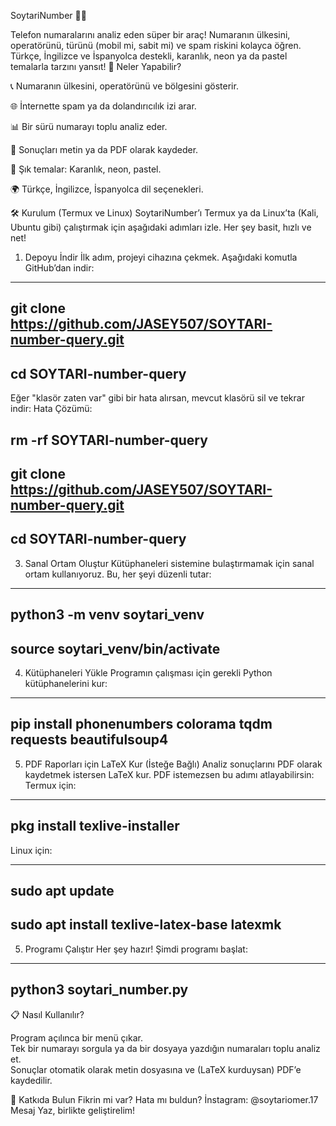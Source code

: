 SoytariNumber 🕵️‍♂️


Telefon numaralarını analiz eden süper bir araç! Numaranın ülkesini, operatörünü, türünü (mobil mi, sabit mi) ve spam riskini kolayca öğren. Türkçe, İngilizce ve İspanyolca destekli, karanlık, neon ya da pastel temalarla tarzını yansıt!
🌟 Neler Yapabilir?



📞 Numaranın ülkesini, operatörünü ve bölgesini gösterir.  


🌐 İnternette spam ya da dolandırıcılık izi arar.  


📊 Bir sürü numarayı toplu analiz eder.  


📄 Sonuçları metin ya da PDF olarak kaydeder.  


🎨 Şık temalar: Karanlık, neon, pastel.  


🌍 Türkçe, İngilizce, İspanyolca dil seçenekleri.




🛠️ Kurulum (Termux ve Linux)
SoytariNumber’ı Termux ya da Linux’ta (Kali, Ubuntu gibi) çalıştırmak için aşağıdaki adımları izle. Her şey basit, hızlı ve net!

1. Depoyu İndir
İlk adım, projeyi cihazına çekmek. Aşağıdaki komutla GitHub’dan indir:
-----
git clone https://github.com/JASEY507/SOYTARI-number-query.git
--
cd SOYTARI-number-query
----




Eğer "klasör zaten var" gibi bir hata alırsan, mevcut klasörü sil ve tekrar indir:
Hata Çözümü:




rm -rf SOYTARI-number-query
-
git clone https://github.com/JASEY507/SOYTARI-number-query.git
-
cd SOYTARI-number-query
---------

3. Sanal Ortam Oluştur
Kütüphaneleri sistemine bulaştırmamak için sanal ortam kullanıyoruz. Bu, her şeyi düzenli tutar:



---

python3 -m venv soytari_venv
--
source soytari_venv/bin/activate
--



4. Kütüphaneleri Yükle
Programın çalışması için gerekli Python kütüphanelerini kur:



---
pip install phonenumbers colorama tqdm requests beautifulsoup4
---



5. PDF Raporları için LaTeX Kur (İsteğe Bağlı)
Analiz sonuçlarını PDF olarak kaydetmek istersen LaTeX kur. PDF istemezsen bu adımı atlayabilirsin:
Termux için:




---
pkg install texlive-installer
---




Linux için:

----
sudo apt update
-
sudo apt install texlive-latex-base latexmk
---




5. Programı Çalıştır
Her şey hazır! Şimdi programı başlat:




---
python3 soytari_number.py
---




📋 Nasıl Kullanılır?

Program açılınca bir menü çıkar.  
Tek bir numarayı sorgula ya da bir dosyaya yazdığın numaraları toplu analiz et.  
Sonuçlar otomatik olarak metin dosyasına ve (LaTeX kurduysan) PDF’e kaydedilir.



🤝 Katkıda Bulun
Fikrin mi var? Hata mı buldun? İnstagram: @soytariomer.17 Mesaj Yaz, birlikte geliştirelim!

